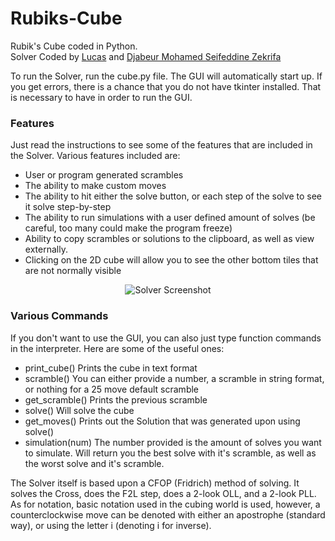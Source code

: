 # Rubiks-Cube
Rubik's Cube  coded in Python.  
Solver Coded by <a href="https://github.com/CubeLuke">Lucas</a> and <a href="https://github.com/astrocas09">Djabeur Mohamed Seifeddine Zekrifa</a>

To run the Solver, run the cube.py file. The GUI will automatically start up. If you get errors, there is a chance that you do not have tkinter installed. That is necessary to have in order to run the GUI.

### Features
Just read the instructions to see some of the features that are included in the Solver.
Various features included are:  
* User or program generated scrambles  
* The ability to make custom moves  
* The ability to hit either the solve button, or each step of the solve to see it solve step-by-step  
* The ability to run simulations with a user defined amount of solves (be careful, too many could make the program freeze)  
* Ability to copy scrambles or solutions to the clipboard, as well as view externally.  
* Clicking on the 2D cube will allow you to see the other bottom tiles that are not normally visible  

<p align="center">
	<img src="https://cloud.githubusercontent.com/assets/10378593/5694175/4f15d546-9914-11e4-83ea-e85d91236071.png" alt ="Solver Screenshot"/>
</p>


### Various Commands
If you don't want to use the GUI, you can also just type function commands in the interpreter. Here are some of the useful ones:  
* print_cube()   Prints the cube in text format  
* scramble()     You can either provide a number, a scramble in string format, or nothing for a 25 move default scramble  
* get_scramble()  Prints the previous scramble  
* solve()         Will solve the cube  
* get_moves()     Prints out the Solution that was generated upon using solve()  
* simulation(num) The number provided is the amount of solves you want to simulate. Will return you the best solve with it's scramble, as well as the worst solve and it's scramble.  


The Solver itself is based upon a CFOP (Fridrich) method of solving. It solves the Cross, does the F2L step, does a 2-look OLL, and a 2-look PLL.  As for notation, basic notation used in the cubing world is used, however, a counterclockwise move can be denoted with either an apostrophe (standard way), or using the letter i (denoting i for inverse).

